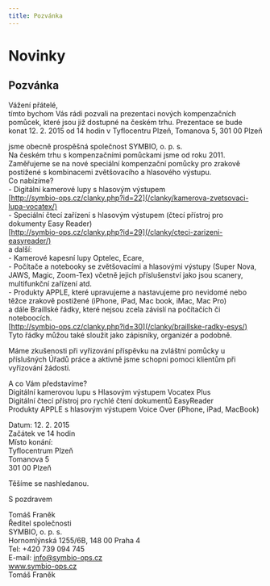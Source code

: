 ```yaml
---
title: Pozvánka
---
```

# Novinky

## Pozvánka

Vážení přátelé,  
tímto bychom Vás rádi pozvali na prezentaci nových kompenzačních pomůcek, které jsou již dostupné na českém trhu. Prezentace se bude konat 12. 2. 2015 od 14 hodin v Tyflocentru Plzeň, Tomanova 5, 301 00 Plzeň  
  
jsme obecně prospěšná společnost SYMBIO, o. p. s.  
Na českém trhu s kompenzačními pomůckami jsme od roku 2011.  
Zaměřujeme se na nové speciální kompenzační pomůcky pro zrakově postižené s kombinacemi zvětšovacího a hlasového výstupu.  
Co nabízíme?  
\- Digitální kamerové lupy s hlasovým výstupem  
[http://symbio-ops.cz/clanky.php?id=22](/clanky/kamerova-zvetsovaci-lupa-vocatex/)  
\- Speciální čtecí zařízení s hlasovým výstupem (čtecí přístroj pro dokumenty Easy Reader)  
[http://symbio-ops.cz/clanky.php?id=29](/clanky/cteci-zarizeni-easyreader/)  
a další:  
\- Kamerové kapesní lupy Optelec, Ecare,  
\- Počítače a notebooky se zvětšovacími a hlasovými výstupy (Super Nova, JAWS, Magic, Zoom-Tex) včetně jejich příslušenství jako jsou scanery, multifunkční zařízení atd.  
\- Produkty APPLE, které upravujeme a nastavujeme pro nevidomé nebo těžce zrakově postižené (iPhone, iPad, Mac book, iMac, Mac Pro)  
a dále Braillské řádky, které nejsou zcela závislí na počítačích či noteboocích.  
[http://symbio-ops.cz/clanky.php?id=30](/clanky/braillske-radky-esys/)  
Tyto řádky můžou také sloužit jako zápisníky, organizér a podobně.  
  
Máme zkušenosti při vyřizování příspěvku na zvláštní pomůcky u příslušných Úřadů práce a aktivně jsme schopni pomoci klientům při vyřizování žádosti.  
  
A co Vám představíme?  
Digitální kamerovou lupu s Hlasovým výstupem Vocatex Plus  
Digitální čtecí přístroj pro rychlé čtení dokumentů EasyReader  
Produkty APPLE s hlasovým výstupem Voice Over (iPhone, iPad, MacBook)  
  
Datum: 12. 2. 2015  
Začátek ve 14 hodin  
Místo konání:  
Tyflocentrum Plzeň  
Tomanova 5  
301 00 Plzeň  
  
Těšíme se nashledanou.  
  
S pozdravem  
  
Tomáš Franěk  
Ředitel společnosti  
SYMBIO, o. p. s.  
Hornomlýnská 1255/6B, 148 00 Praha 4  
Tel: +420 739 094 745  
E-mail: [info@symbio-ops.cz](mailform.php?mail=info@symbio-ops.cz)  
www.symbio-ops.cz  
Tomáš Franěk